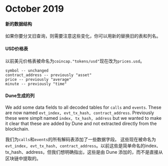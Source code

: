 # October 2019

#### 新的数据结构 <a href="#new-data-structure" id="new-data-structure"></a>

如果你要分叉旧查询，则需要注意这些变化，你可以用新的替换旧的表和列名。


#### USD价格表<a href="#usd-price-tables" id="usd-price-tables"></a>
以前美元价格表被命名为`coincap."tokens/usd"`现在改为`prices.usd`。

```
symbol -- unchanged
contract_address -- previously "asset"
price -- previously "average"
minute -- previously "time"
```

#### Dune生成的列 <a href="#dune-generated-columns" id="dune-generated-columns"></a>

We add some data fields to all decoded tables for `calls` and `events`. These are now named `evt_index, evt_tx_hash, contract_address`. Previously these were simplt named `index, tx_hash, address` but we wanted to make it clear that these are added by Dune and not extracted directly from the blockchain.

我们为`calls`和`events`的所有解码表添加了一些数据字段。 这些现在被命名为 `evt_index, evt_tx_hash, contract_address`。以前这些是简单命名的index、tx_hash、address，但我们想明确指出，这些是由 Dune 添加的，而不是直接从区块链中提取的。

